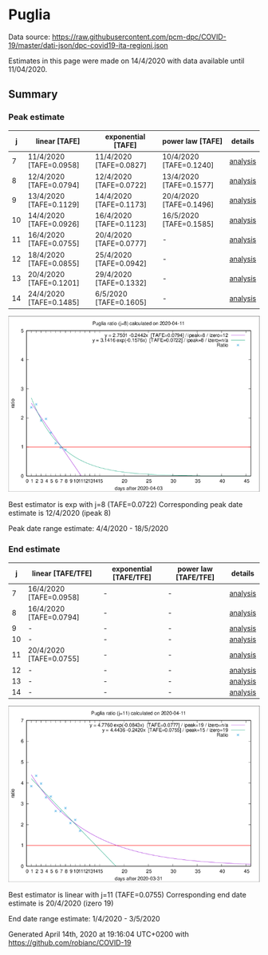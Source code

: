 # Puglia


Data source: https://raw.githubusercontent.com/pcm-dpc/COVID-19/master/dati-json/dpc-covid19-ita-regioni.json

Estimates in this page were made on 14/4/2020 with data available until 11/04/2020.


## Summary 

### Peak estimate 
|j|linear [TAFE]|exponential [TAFE]|power law [TAFE]|details|
|---|----|-----------|---------|-------|
|7|11/4/2020 [TAFE=0.0958]|11/4/2020 [TAFE=0.0827]|10/4/2020 [TAFE=0.1240]|[analysis](COVID-19_puglia_j7_2020-04-11.md)|
|8|12/4/2020 [TAFE=0.0794]|12/4/2020 [TAFE=0.0722]|13/4/2020 [TAFE=0.1577]|[analysis](COVID-19_puglia_j8_2020-04-11.md)|
|9|13/4/2020 [TAFE=0.1129]|14/4/2020 [TAFE=0.1173]|20/4/2020 [TAFE=0.1496]|[analysis](COVID-19_puglia_j9_2020-04-11.md)|
|10|14/4/2020 [TAFE=0.0926]|16/4/2020 [TAFE=0.1123]|16/5/2020 [TAFE=0.1585]|[analysis](COVID-19_puglia_j10_2020-04-11.md)|
|11|16/4/2020 [TAFE=0.0755]|20/4/2020 [TAFE=0.0777]|-|[analysis](COVID-19_puglia_j11_2020-04-11.md)|
|12|18/4/2020 [TAFE=0.0855]|25/4/2020 [TAFE=0.0942]|-|[analysis](COVID-19_puglia_j12_2020-04-11.md)|
|13|20/4/2020 [TAFE=0.1201]|29/4/2020 [TAFE=0.1332]|-|[analysis](COVID-19_puglia_j13_2020-04-11.md)|
|14|24/4/2020 [TAFE=0.1485]|6/5/2020 [TAFE=0.1605]|-|[analysis](COVID-19_puglia_j14_2020-04-11.md)|

![best peak estimate](COVID-19_puglia_j8_2020-04-11.png)

Best estimator is exp with j=8 (TAFE=0.0722)
Corresponding peak date estimate is 12/4/2020 (ipeak 8)


Peak date range estimate: 4/4/2020 - 18/5/2020

### End estimate 
|j|linear [TAFE/TFE]|exponential [TAFE/TFE]|power law [TAFE/TFE]|details|
|---|----|-----------|---------|-------|
|7|16/4/2020 [TAFE=0.0958]|-|-|[analysis](COVID-19_puglia_j7_2020-04-11.md)|
|8|16/4/2020 [TAFE=0.0794]|-|-|[analysis](COVID-19_puglia_j8_2020-04-11.md)|
|9|-|-|-|[analysis](COVID-19_puglia_j9_2020-04-11.md)|
|10|-|-|-|[analysis](COVID-19_puglia_j10_2020-04-11.md)|
|11|20/4/2020 [TAFE=0.0755]|-|-|[analysis](COVID-19_puglia_j11_2020-04-11.md)|
|12|-|-|-|[analysis](COVID-19_puglia_j12_2020-04-11.md)|
|13|-|-|-|[analysis](COVID-19_puglia_j13_2020-04-11.md)|
|14|-|-|-|[analysis](COVID-19_puglia_j14_2020-04-11.md)|

![best zero estimate](COVID-19_puglia_j11_2020-04-11.png)

Best estimator is linear with j=11 (TAFE=0.0755)
Corresponding end date estimate is 20/4/2020 (izero 19)


End date range estimate: 1/4/2020 - 3/5/2020

Generated April 14th, 2020 at 19:16:04 UTC+0200 with https://github.com/robianc/COVID-19
